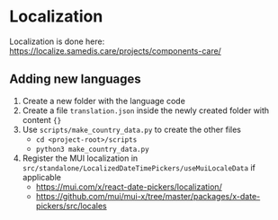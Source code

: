 # Localization

Localization is done here: https://localize.samedis.care/projects/components-care/

## Adding new languages

1. Create a new folder with the language code
2. Create a file `translation.json` inside the newly created folder with content `{}`
3. Use `scripts/make_country_data.py` to create the other files
   - `cd <project-root>/scripts`
   - `python3 make_country_data.py`
4. Register the MUI localization in `src/standalone/LocalizedDateTimePickers/useMuiLocaleData` if applicable
   - https://mui.com/x/react-date-pickers/localization/
   - https://github.com/mui/mui-x/tree/master/packages/x-date-pickers/src/locales
